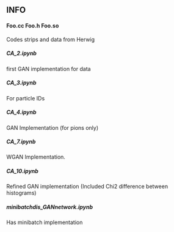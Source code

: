 ## INFO



#### Foo.cc Foo.h Foo.so
Codes strips and data  from Herwig

##### CA_2.ipynb
first GAN implementation for data

##### CA_3.ipynb
For particle IDs

##### CA_4.ipynb
GAN Implementation (for pions only)

##### CA_7.ipynb
WGAN Implementation.

##### CA_10.ipynb
Refined GAN implementation (Included Chi2 difference between histograms)

##### minibatchdis_GANnetwork.ipynb 
Has minibatch implementation

